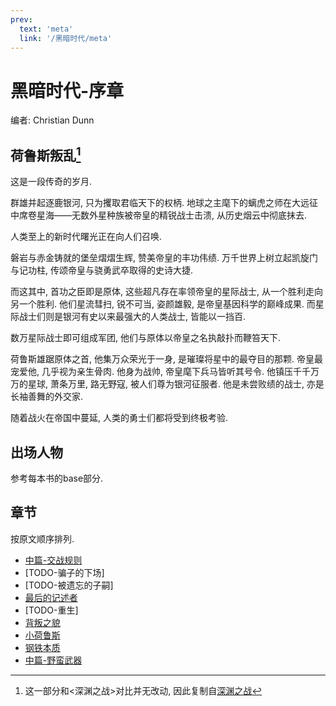 ```yaml
---
prev:
  text: 'meta'
  link: '/黑暗时代/meta'
---
```


# 黑暗时代-序章

编者: Christian Dunn

## 荷鲁斯叛乱[^1]

这是一段传奇的岁月.

群雄并起逐鹿银河, 只为攫取君临天下的权柄. 地球之主麾下的螭虎之师在大远征中席卷星海——无数外星种族被帝皇的精锐战士击溃, 从历史烟云中彻底抹去.

人类至上的新时代曙光正在向人们召唤.

磐岩与赤金铸就的堡垒熠熠生辉, 赞美帝皇的丰功伟绩. 万千世界上树立起凯旋门与记功柱, 传颂帝皇与骁勇武卒取得的史诗大捷.

而这其中, 首功之臣即是原体, 这些超凡存在率领帝皇的星际战士, 从一个胜利走向另一个胜利. 他们星流彗扫, 锐不可当, 姿颜雄毅, 是帝皇基因科学的巅峰成果. 而星际战士们则是银河有史以来最强大的人类战士, 皆能以一挡百.

数万星际战士即可组成军团, 他们与原体以帝皇之名执敲扑而鞭笞天下.

荷鲁斯雄踞原体之首, 他集万众荣光于一身, 是璀璨将星中的最夺目的那颗. 帝皇最宠爱他, 几乎视为亲生骨肉. 他身为战帅, 帝皇麾下兵马皆听其号令. 他镇压千千万万的星球, 萧条万里, 路无野寇, 被人们尊为银河征服者. 他是未尝败绩的战士, 亦是长袖善舞的外交家.

随着战火在帝国中蔓延, 人类的勇士们都将受到终极考验.

## 出场人物

参考每本书的base部分.

## 章节

按原文顺序排列.

+ [中篇-交战规则](/黑暗时代/交战规则/meta)
+ [TODO-骗子的下场]
+ [TODO-被遗忘的子嗣]
+ [最后的记述者](/黑暗时代/最后的记述者/meta)
+ [TODO-重生]
+ [背叛之貌](/黑暗时代/背叛之貌/meta)
+ [小荷鲁斯](/黑暗时代/小荷鲁斯/meta)
+ [钢铁本质](/黑暗时代/钢铁本质/meta)
+ [中篇-野蛮武器](/黑暗时代/野蛮武器/meta)

[^1]: 这一部分和<深渊之战>对比并无改动, 因此复制自[深渊之战](/深渊之战/base)
